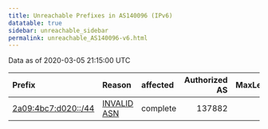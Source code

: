 ```yaml
---
title: Unreachable Prefixes in AS140096 (IPv6)
datatable: true
sidebar: unreachable_sidebar
permalink: unreachable_AS140096-v6.html
---
```


Data as of 2020-03-05 21:15:00 UTC


<div class="datatable-begin"></div>

| Prefix                                                           | Reason                                                                                                      | affected   |   Authorized AS |   MaxLength | Anchor                                         |   unreachable /48s |
|:-----------------------------------------------------------------|:------------------------------------------------------------------------------------------------------------|:-----------|----------------:|------------:|:-----------------------------------------------|-------------------:|
| [2a09:4bc7:d020::/44](https://stat.ripe.net/2a09:4bc7:d020::/44) | [INVALID ASN](https://rpki-validator.ripe.net/announcement-preview?asn=AS140096&prefix=2a09:4bc7:d020::/44) | complete   |          137882 |          44 | [RIPE](unreachable_RIPE_NCC_RPKI_Root-v6.html) |                 16 |

<div class="datatable-end"></div>